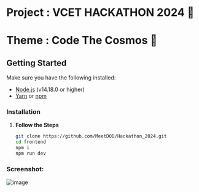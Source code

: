 # Project : VCET HACKATHON 2024 🗿

# Theme : Code The Cosmos 🚀

## Getting Started

Make sure you have the following installed:

- [Node.js](https://nodejs.org/) (v14.18.0 or higher)
- [Yarn](https://yarnpkg.com/) or [npm](https://www.npmjs.com/)

### Installation

1. **Follow the Steps**

   ```sh
   git clone https://github.com/MeetDOD/Hackathon_2024.git
   cd frontend
   npm i
   npm run dev

### Screenshot:

![image](https://github.com/user-attachments/assets/1d6ca331-6894-44bb-93ea-2eaafa187132)
